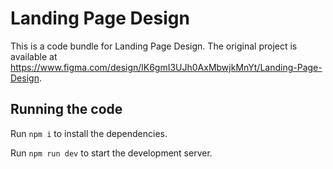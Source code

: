 
  # Landing Page Design

  This is a code bundle for Landing Page Design. The original project is available at https://www.figma.com/design/lK6gmI3UJh0AxMbwjkMnYt/Landing-Page-Design.

  ## Running the code

  Run `npm i` to install the dependencies.

  Run `npm run dev` to start the development server.
  